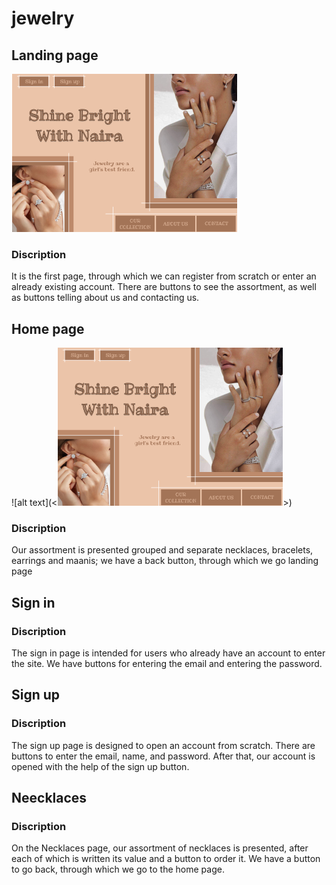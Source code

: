 # jewelry
## Landing page
![alt text](<https://github.com/htc4/Naira/blob/main/images/Screenshot%20from%202024-03-06%2010-52-39.png>)
### Discription
It is the first page, through which we can register from scratch or enter an already existing account. There are buttons to see the assortment, as well as buttons telling about us and contacting us.
## Home page
![alt text](<![alt text](<https://github.com/htc4/Naira/blob/main/images/Screenshot%20from%202024-03-06%2010-52-39.png>)>)
### Discription
Our assortment is presented grouped and separate necklaces, bracelets, earrings and maanis; we have a back button, through which we go landing page
## Sign in
### Discription
The sign in page is intended for users who already have an account to enter the site. We have buttons for entering the email and entering the password.
## Sign up
### Discription
The sign up page is designed to open an account from scratch. There are buttons to enter the email, name, and password. After that, our account is opened with the help of the sign up button.
## Neecklaces
### Discription
On the Necklaces page, our assortment of necklaces is presented, after each of which is written its value and a button to order it. We have a button to go back, through which we go to the home page.
